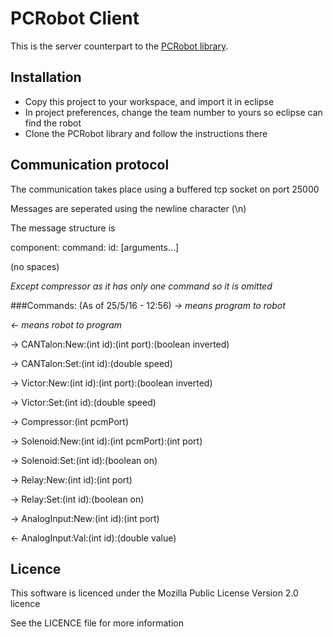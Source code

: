 PCRobot Client
==============

This is the server counterpart to the [PCRobot library](https://github.com/Wazzaps/PCRobot).

Installation
------------
* Copy this project to your workspace, and import it in eclipse
* In project preferences, change the team number to yours so eclipse can find the robot
* Clone the PCRobot library and follow the instructions there

Communication protocol
----------------------
The communication takes place using a buffered tcp socket on port 25000

Messages are seperated using the newline character (\n)

The message structure is

component: command: id: [arguments...]

(no spaces)

_Except compressor as it has only one command so it is omitted_

###Commands: (As of 25/5/16 - 12:56)
_-> means program to robot_

_<- means robot to program_

-> CANTalon:New:(int id):(int port):(boolean inverted) 

-> CANTalon:Set:(int id):(double speed)


-> Victor:New:(int id):(int port):(boolean inverted)

-> Victor:Set:(int id):(double speed)


-> Compressor:(int pcmPort)


-> Solenoid:New:(int id):(int pcmPort):(int port) 

-> Solenoid:Set:(int id):(boolean on)


-> Relay:New:(int id):(int port) 

-> Relay:Set:(int id):(boolean on)


-> AnalogInput:New:(int id):(int port)

<- AnalogInput:Val:(int id):(double value)


Licence
-------
This software is licenced under the Mozilla Public License Version 2.0 licence

See the LICENCE file for more information